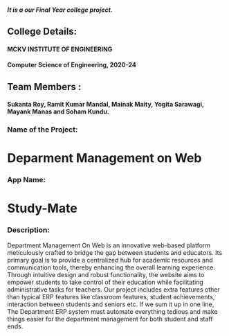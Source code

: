 ##### It is a our Final Year college project.
## College Details: 
#### MCKV INSTITUTE OF ENGINEERING
#### Computer Science of Engineering, 2020-24
## Team Members : 
#### Sukanta Roy, Ramit Kumar Mandal, Mainak Maity, Yogita Sarawagi, Mayank Manas and Soham Kundu.
### Name of the Project: 
# Deparment Management on Web
### App Name: 
# Study-Mate
### Description:

Department Management On Web is an innovative web-based platform meticulously crafted to 
bridge the gap between students and educators. Its primary goal is to provide a centralized 
hub for academic resources and communication tools, thereby enhancing the overall learning 
experience. Through intuitive design and robust functionality, the website aims to empower 
students to take control of their education while facilitating administrative tasks for teachers.
Our project includes extra features other than typical ERP features like classroom 
features, student achievements, interaction between students and seniors etc. If we sum it up 
in one line, The Department ERP system must automate everything tedious and make things 
easier for the department management for both student and staff ends.
